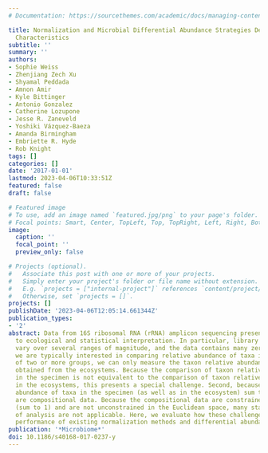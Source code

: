 ```yaml
---
# Documentation: https://sourcethemes.com/academic/docs/managing-content/

title: Normalization and Microbial Differential Abundance Strategies Depend upon Data
  Characteristics
subtitle: ''
summary: ''
authors:
- Sophie Weiss
- Zhenjiang Zech Xu
- Shyamal Peddada
- Amnon Amir
- Kyle Bittinger
- Antonio Gonzalez
- Catherine Lozupone
- Jesse R. Zaneveld
- Yoshiki Vázquez-Baeza
- Amanda Birmingham
- Embriette R. Hyde
- Rob Knight
tags: []
categories: []
date: '2017-01-01'
lastmod: 2023-04-06T10:33:51Z
featured: false
draft: false

# Featured image
# To use, add an image named `featured.jpg/png` to your page's folder.
# Focal points: Smart, Center, TopLeft, Top, TopRight, Left, Right, BottomLeft, Bottom, BottomRight.
image:
  caption: ''
  focal_point: ''
  preview_only: false

# Projects (optional).
#   Associate this post with one or more of your projects.
#   Simply enter your project's folder or file name without extension.
#   E.g. `projects = ["internal-project"]` references `content/project/deep-learning/index.md`.
#   Otherwise, set `projects = []`.
projects: []
publishDate: '2023-04-06T12:05:14.661344Z'
publication_types:
- '2'
abstract: Data from 16S ribosomal RNA (rRNA) amplicon sequencing present challenges
  to ecological and statistical interpretation. In particular, library sizes often
  vary over several ranges of magnitude, and the data contains many zeros. Although
  we are typically interested in comparing relative abundance of taxa in the ecosystem
  of two or more groups, we can only measure the taxon relative abundance in specimens
  obtained from the ecosystems. Because the comparison of taxon relative abundance
  in the specimen is not equivalent to the comparison of taxon relative abundance
  in the ecosystems, this presents a special challenge. Second, because the relative
  abundance of taxa in the specimen (as well as in the ecosystem) sum to 1, these
  are compositional data. Because the compositional data are constrained by the simplex
  (sum to 1) and are not unconstrained in the Euclidean space, many standard methods
  of analysis are not applicable. Here, we evaluate how these challenges impact the
  performance of existing normalization methods and differential abundance analyses.
publication: '*Microbiome*'
doi: 10.1186/s40168-017-0237-y
---
```

